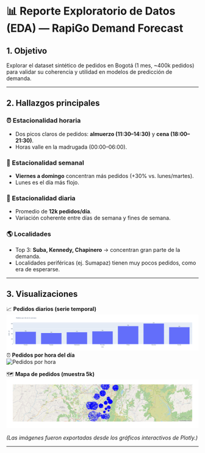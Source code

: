 # 📊 Reporte Exploratorio de Datos (EDA) — RapiGo Demand Forecast

## 1. Objetivo
Explorar el dataset sintético de pedidos en Bogotá (1 mes, ~400k pedidos) para validar su coherencia y utilidad en modelos de predicción de demanda.

---

## 2. Hallazgos principales

### ⏰ Estacionalidad horaria
- Dos picos claros de pedidos: **almuerzo (11:30–14:30)** y **cena (18:00–21:30)**.
- Horas valle en la madrugada (00:00–06:00).

### 📅 Estacionalidad semanal
- **Viernes a domingo** concentran más pedidos (+30% vs. lunes/martes).
- Lunes es el día más flojo.

### 📆 Estacionalidad diaria
- Promedio de **12k pedidos/día**.
- Variación coherente entre días de semana y fines de semana.

### 🌎 Localidades
- Top 3: **Suba, Kennedy, Chapinero** → concentran gran parte de la demanda.
- Localidades periféricas (ej. Sumapaz) tienen muy pocos pedidos, como era de esperarse.

---

## 3. Visualizaciones

📈 **Pedidos diarios (serie temporal)**  
![Pedidos diarios](img/pedidos_por_dia.png)
⏰ **Pedidos por hora del día**  
![Pedidos por hora](img/pedidos_por_hora.png)

🗺️ **Mapa de pedidos (muestra 5k)**  
![Mapa de pedidos](img/eda_map.png)

*(Las imágenes fueron exportadas desde los gráficos interactivos de Plotly.)*

---


